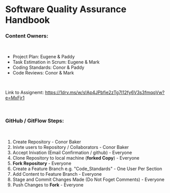 # Software Quality Assurance Handbook

### Content Owners:

<br>

* Project Plan: Eugene & Paddy
* Task Estimation in Scrum: Eugene & Mark
* Coding Standards: Conor & Paddy
* Code Reviews: Conor & Mark

<br>

Link to Assignemt: https://1drv.ms/w/s!Ap4JPbfie2zTg7I12fy6V3s3fmqqVw?e=MxFjr1

<br>

### GitHub / GitFlow Steps:
<br>

1. Create Repository - Conor Baker
2. Inivte users to Repository / Collaborators - Conor Baker
3. Accept Inivation (Email Confirmation / github) - Everyone
4. Clone Repository to local machine (**forked Copy**) - Everyone
5. **Fork Repository** - Everyone
6. Create a Feature Branch e.g. "Code_Standards" - One User Per Section
7. Add Content to Feature Branch - Everyone
8. Stage and Commit Changes Made (Do Not Foget Comments) - Everyone
9. Push Changes to **Fork** - Everyone